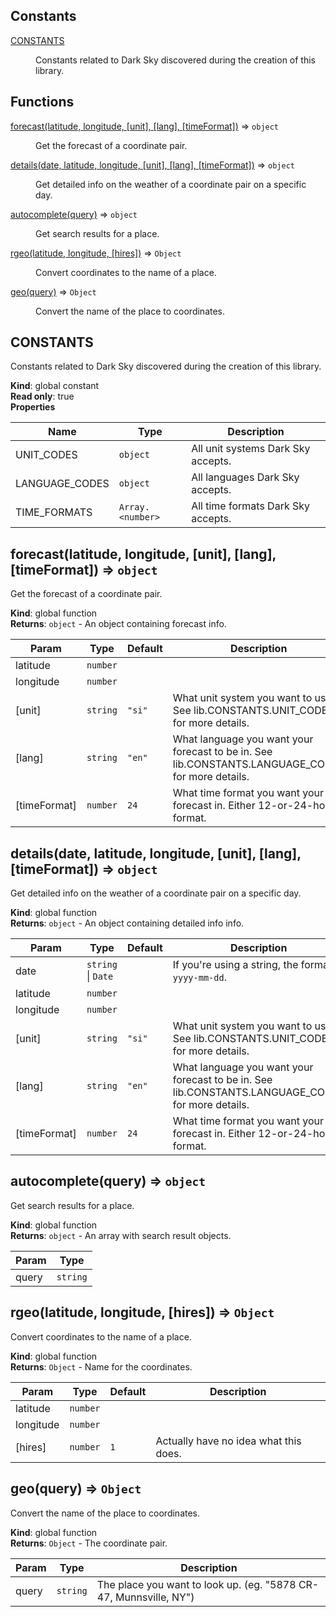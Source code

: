 ## Constants

<dl>
<dt><a href="#CONSTANTS">CONSTANTS</a></dt>
<dd><p>Constants related to Dark Sky discovered during the creation of this library.</p>
</dd>
</dl>

## Functions

<dl>
<dt><a href="#forecast">forecast(latitude, longitude, [unit], [lang], [timeFormat])</a> ⇒ <code>object</code></dt>
<dd><p>Get the forecast of a coordinate pair.</p>
</dd>
<dt><a href="#details">details(date, latitude, longitude, [unit], [lang], [timeFormat])</a> ⇒ <code>object</code></dt>
<dd><p>Get detailed info on the weather of a coordinate pair on a specific day.</p>
</dd>
<dt><a href="#autocomplete">autocomplete(query)</a> ⇒ <code>object</code></dt>
<dd><p>Get search results for a place.</p>
</dd>
<dt><a href="#rgeo">rgeo(latitude, longitude, [hires])</a> ⇒ <code>Object</code></dt>
<dd><p>Convert coordinates to the name of a place.</p>
</dd>
<dt><a href="#geo">geo(query)</a> ⇒ <code>Object</code></dt>
<dd><p>Convert the name of the place to coordinates.</p>
</dd>
</dl>

<a name="CONSTANTS"></a>

## CONSTANTS
Constants related to Dark Sky discovered during the creation of this library.

**Kind**: global constant  
**Read only**: true  
**Properties**

| Name | Type | Description |
| --- | --- | --- |
| UNIT_CODES | <code>object</code> | All unit systems Dark Sky accepts. |
| LANGUAGE_CODES | <code>object</code> | All languages Dark Sky accepts. |
| TIME_FORMATS | <code>Array.&lt;number&gt;</code> | All time formats Dark Sky accepts. |

<a name="forecast"></a>

## forecast(latitude, longitude, [unit], [lang], [timeFormat]) ⇒ <code>object</code>
Get the forecast of a coordinate pair.

**Kind**: global function  
**Returns**: <code>object</code> - An object containing forecast info.  

| Param | Type | Default | Description |
| --- | --- | --- | --- |
| latitude | <code>number</code> |  |  |
| longitude | <code>number</code> |  |  |
| [unit] | <code>string</code> | <code>&quot;si&quot;</code> | What unit system you want to use. See lib.CONSTANTS.UNIT_CODES for more details. |
| [lang] | <code>string</code> | <code>&quot;en&quot;</code> | What language you want your forecast to be in. See lib.CONSTANTS.LANGUAGE_CODES for more details. |
| [timeFormat] | <code>number</code> | <code>24</code> | What time format you want your forecast in. Either 12-or-24-hour format. |

<a name="details"></a>

## details(date, latitude, longitude, [unit], [lang], [timeFormat]) ⇒ <code>object</code>
Get detailed info on the weather of a coordinate pair on a specific day.

**Kind**: global function  
**Returns**: <code>object</code> - An object containing detailed info info.  

| Param | Type | Default | Description |
| --- | --- | --- | --- |
| date | <code>string</code> \| <code>Date</code> |  | If you're using a string, the format is `yyyy-mm-dd`. |
| latitude | <code>number</code> |  |  |
| longitude | <code>number</code> |  |  |
| [unit] | <code>string</code> | <code>&quot;si&quot;</code> | What unit system you want to use. See lib.CONSTANTS.UNIT_CODES for more details. |
| [lang] | <code>string</code> | <code>&quot;en&quot;</code> | What language you want your forecast to be in. See lib.CONSTANTS.LANGUAGE_CODES for more details. |
| [timeFormat] | <code>number</code> | <code>24</code> | What time format you want your forecast in. Either 12-or-24-hour format. |

<a name="autocomplete"></a>

## autocomplete(query) ⇒ <code>object</code>
Get search results for a place.

**Kind**: global function  
**Returns**: <code>object</code> - An array with search result objects.  

| Param | Type |
| --- | --- |
| query | <code>string</code> | 

<a name="rgeo"></a>

## rgeo(latitude, longitude, [hires]) ⇒ <code>Object</code>
Convert coordinates to the name of a place.

**Kind**: global function  
**Returns**: <code>Object</code> - Name for the coordinates.  

| Param | Type | Default | Description |
| --- | --- | --- | --- |
| latitude | <code>number</code> |  |  |
| longitude | <code>number</code> |  |  |
| [hires] | <code>number</code> | <code>1</code> | Actually have no idea what this does. |

<a name="geo"></a>

## geo(query) ⇒ <code>Object</code>
Convert the name of the place to coordinates.

**Kind**: global function  
**Returns**: <code>Object</code> - The coordinate pair.  

| Param | Type | Description |
| --- | --- | --- |
| query | <code>string</code> | The place you want to look up. (eg. "5878 CR-47, Munnsville, NY") |

